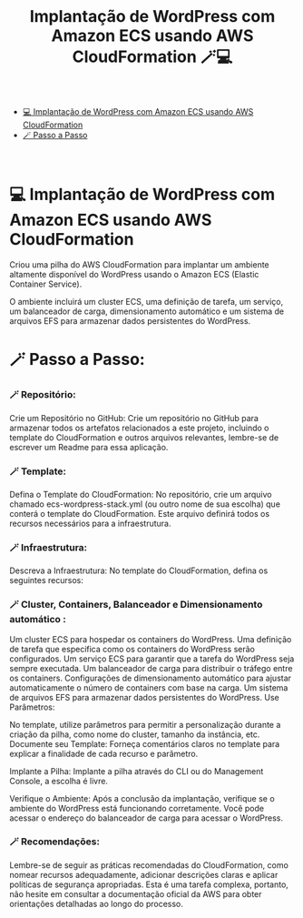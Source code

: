 <h1 align="center">
    <br>
    <p align="center"> Implantação de WordPress com Amazon ECS usando AWS CloudFormation 🪄💻 <p>
</h1></br>

<!--ts-->
- [💻 Implantação de WordPress com Amazon ECS usando AWS CloudFormation ](#-Implantação-de-WordPress-com-Amazon-ECS-usando-AWS-CloudFormation)
- [🪄 Passo a Passo ](#-passo-a-passo)

<!--te-->

</br>

# 💻 Implantação de WordPress com Amazon ECS usando AWS CloudFormation

Criou uma pilha do AWS CloudFormation para implantar um ambiente altamente disponível do WordPress usando o Amazon ECS (Elastic Container Service).

O ambiente incluirá um cluster ECS, uma definição de tarefa, um serviço, um balanceador de carga, dimensionamento automático e um sistema de arquivos EFS para armazenar dados persistentes do WordPress.

# 🪄 Passo a Passo:

### 🪄 Repositório:
Crie um Repositório no GitHub: Crie um repositório no GitHub para armazenar todos os artefatos relacionados a este projeto, incluindo o template do CloudFormation e outros arquivos relevantes, lembre-se de escrever um Readme para essa aplicação.

### 🪄 Template:
Defina o Template do CloudFormation: No repositório, crie um arquivo chamado ecs-wordpress-stack.yml (ou outro nome de sua escolha) que conterá o template do CloudFormation. Este arquivo definirá todos os recursos necessários para a infraestrutura.

### 🪄 Infraestrutura:
Descreva a Infraestrutura: No template do CloudFormation, defina os seguintes recursos:

### 🪄 Cluster, Containers, Balanceador e Dimensionamento automático :
Um cluster ECS para hospedar os containers do WordPress.
Uma definição de tarefa que especifica como os containers do WordPress serão configurados.
Um serviço ECS para garantir que a tarefa do WordPress seja sempre executada.
Um balanceador de carga para distribuir o tráfego entre os containers.
Configurações de dimensionamento automático para ajustar automaticamente o número de containers com base na carga.
Um sistema de arquivos EFS para armazenar dados persistentes do WordPress.
Use Parâmetros:

No template, utilize parâmetros para permitir a personalização durante a criação da pilha, como nome do cluster, tamanho da instância, etc.
Documente seu Template: Forneça comentários claros no template para explicar a finalidade de cada recurso e parâmetro.

Implante a Pilha: Implante a pilha através do CLI ou do Management Console, a escolha é livre.

Verifique o Ambiente: Após a conclusão da implantação, verifique se o ambiente do WordPress está funcionando corretamente. Você pode acessar o endereço do balanceador de carga para acessar o WordPress.

### 🪄 Recomendações:
Lembre-se de seguir as práticas recomendadas do CloudFormation, como nomear recursos adequadamente, adicionar descrições claras e aplicar políticas de segurança apropriadas. Esta é uma tarefa complexa, portanto, não hesite em consultar a documentação oficial da AWS para obter orientações detalhadas ao longo do processo.
